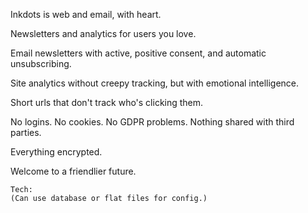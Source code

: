 Inkdots is web and email, with heart.

Newsletters and analytics for users you love.

Email newsletters with active, positive consent, and automatic unsubscribing.

Site analytics without creepy tracking, but with emotional intelligence.

Short urls that don't track who's clicking them.

No logins.  No cookies.  No GDPR problems.  Nothing shared with third parties.  

Everything encrypted.


Welcome to a friendlier future.

    Tech:
    (Can use database or flat files for config.)
